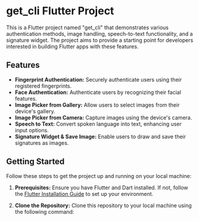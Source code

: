 # get_cli Flutter Project

This is a Flutter project named "get_cli" that demonstrates various authentication methods, image handling, speech-to-text functionality, and a signature widget. The project aims to provide a starting point for developers interested in building Flutter apps with these features.

## Features

- **Fingerprint Authentication:** Securely authenticate users using their registered fingerprints.
- **Face Authentication:** Authenticate users by recognizing their facial features.
- **Image Picker from Gallery:** Allow users to select images from their device's gallery.
- **Image Picker from Camera:** Capture images using the device's camera.
- **Speech to Text:** Convert spoken language into text, enhancing user input options.
- **Signature Widget & Save Image:** Enable users to draw and save their signatures as images.
  
## Getting Started

Follow these steps to get the project up and running on your local machine:

1. **Prerequisites:** Ensure you have Flutter and Dart installed. If not, follow the [Flutter Installation Guide](https://flutter.dev/docs/get-started/install) to set up your environment.

2. **Clone the Repository:** Clone this repository to your local machine using the following command:




